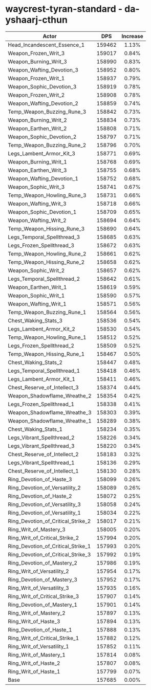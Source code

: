# waycrest-tyran-standard - da-yshaarj-cthun
| Actor | DPS | Increase |
|---|:---:|:---:|
|Head_Incandescent_Essence_1|159462|1.13%|
|Weapon_Frozen_Writ_3|159017|0.84%|
|Weapon_Burning_Writ_3|158990|0.83%|
|Weapon_Wafting_Devotion_3|158952|0.80%|
|Weapon_Frozen_Writ_1|158937|0.79%|
|Weapon_Sophic_Devotion_3|158919|0.78%|
|Weapon_Frozen_Writ_2|158908|0.78%|
|Weapon_Wafting_Devotion_2|158859|0.74%|
|Temp_Weapon_Buzzing_Rune_3|158842|0.73%|
|Weapon_Burning_Writ_2|158834|0.73%|
|Weapon_Earthen_Writ_2|158808|0.71%|
|Weapon_Sophic_Devotion_2|158797|0.71%|
|Temp_Weapon_Buzzing_Rune_2|158796|0.70%|
|Legs_Lambent_Armor_Kit_3|158771|0.69%|
|Weapon_Burning_Writ_1|158768|0.69%|
|Weapon_Earthen_Writ_3|158755|0.68%|
|Weapon_Wafting_Devotion_1|158752|0.68%|
|Weapon_Sophic_Writ_3|158741|0.67%|
|Temp_Weapon_Howling_Rune_3|158731|0.66%|
|Weapon_Wafting_Writ_3|158718|0.66%|
|Weapon_Sophic_Devotion_1|158709|0.65%|
|Weapon_Wafting_Writ_2|158694|0.64%|
|Temp_Weapon_Hissing_Rune_3|158690|0.64%|
|Legs_Temporal_Spellthread_3|158685|0.63%|
|Legs_Frozen_Spellthread_3|158672|0.63%|
|Temp_Weapon_Howling_Rune_2|158661|0.62%|
|Temp_Weapon_Hissing_Rune_2|158658|0.62%|
|Weapon_Sophic_Writ_2|158657|0.62%|
|Legs_Temporal_Spellthread_2|158642|0.61%|
|Weapon_Earthen_Writ_1|158619|0.59%|
|Weapon_Sophic_Writ_1|158590|0.57%|
|Weapon_Wafting_Writ_1|158571|0.56%|
|Temp_Weapon_Buzzing_Rune_1|158564|0.56%|
|Chest_Waking_Stats_3|158536|0.54%|
|Legs_Lambent_Armor_Kit_2|158530|0.54%|
|Temp_Weapon_Howling_Rune_1|158512|0.52%|
|Legs_Frozen_Spellthread_2|158509|0.52%|
|Temp_Weapon_Hissing_Rune_1|158467|0.50%|
|Chest_Waking_Stats_2|158447|0.48%|
|Legs_Temporal_Spellthread_1|158418|0.46%|
|Legs_Lambent_Armor_Kit_1|158411|0.46%|
|Chest_Reserve_of_Intellect_3|158374|0.44%|
|Weapon_Shadowflame_Wreathe_2|158354|0.42%|
|Legs_Frozen_Spellthread_1|158338|0.41%|
|Weapon_Shadowflame_Wreathe_3|158303|0.39%|
|Weapon_Shadowflame_Wreathe_1|158289|0.38%|
|Chest_Waking_Stats_1|158234|0.35%|
|Legs_Vibrant_Spellthread_2|158226|0.34%|
|Legs_Vibrant_Spellthread_3|158220|0.34%|
|Chest_Reserve_of_Intellect_2|158183|0.32%|
|Legs_Vibrant_Spellthread_1|158136|0.29%|
|Chest_Reserve_of_Intellect_1|158130|0.28%|
|Ring_Devotion_of_Haste_3|158099|0.26%|
|Ring_Devotion_of_Versatility_2|158089|0.26%|
|Ring_Devotion_of_Haste_2|158072|0.25%|
|Ring_Devotion_of_Versatility_3|158058|0.24%|
|Ring_Devotion_of_Versatility_1|158034|0.22%|
|Ring_Devotion_of_Critical_Strike_2|158017|0.21%|
|Ring_Writ_of_Mastery_3|158005|0.20%|
|Ring_Writ_of_Critical_Strike_2|157994|0.20%|
|Ring_Devotion_of_Critical_Strike_1|157993|0.20%|
|Ring_Devotion_of_Critical_Strike_3|157992|0.19%|
|Ring_Devotion_of_Mastery_2|157986|0.19%|
|Ring_Writ_of_Versatility_2|157954|0.17%|
|Ring_Devotion_of_Mastery_3|157952|0.17%|
|Ring_Writ_of_Versatility_3|157935|0.16%|
|Ring_Writ_of_Critical_Strike_3|157907|0.14%|
|Ring_Devotion_of_Mastery_1|157901|0.14%|
|Ring_Writ_of_Mastery_2|157897|0.13%|
|Ring_Writ_of_Haste_3|157894|0.13%|
|Ring_Devotion_of_Haste_1|157888|0.13%|
|Ring_Writ_of_Critical_Strike_1|157882|0.12%|
|Ring_Writ_of_Versatility_1|157852|0.11%|
|Ring_Writ_of_Mastery_1|157814|0.08%|
|Ring_Writ_of_Haste_2|157807|0.08%|
|Ring_Writ_of_Haste_1|157799|0.07%|
|Base|157685|0.00%|
